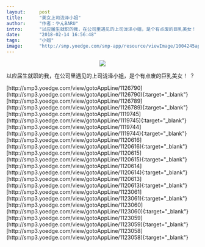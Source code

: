 ```yaml
---
layout:     post
title:      "美女上司泷泽小姐"
author:     "作者：やんBARU"
intro:      "以应届生就职的我，在公司里遇见的上司泷泽小姐，是个有点废的巨乳美女！ ？"
date:       "2018-02-14 16:56:48"
tags:       "小姐"
image:      "http://smp.yoedge.com/smp-app/resource/viewImage/1004245appline.png"
---
```

<div style="text-align: center">
<p><img src="http://smp.yoedge.com/smp-app/resource/viewImage/1004245appline.png"/></p>
</div>
<p class="post-meta">
<span>以应届生就职的我，在公司里遇见的上司泷泽小姐，是个有点废的巨乳美女！ ？</span>
</p>
[http://smp3.yoedge.com/view/gotoAppLine/1126790](http://smp3.yoedge.com/view/gotoAppLine/1126790){:target="_blank"}
[http://smp3.yoedge.com/view/gotoAppLine/1126789](http://smp3.yoedge.com/view/gotoAppLine/1126789){:target="_blank"}
[http://smp3.yoedge.com/view/gotoAppLine/1119745](http://smp3.yoedge.com/view/gotoAppLine/1119745){:target="_blank"}
[http://smp3.yoedge.com/view/gotoAppLine/1119744](http://smp3.yoedge.com/view/gotoAppLine/1119744){:target="_blank"}
[http://smp3.yoedge.com/view/gotoAppLine/1120616](http://smp3.yoedge.com/view/gotoAppLine/1120616){:target="_blank"}
[http://smp3.yoedge.com/view/gotoAppLine/1120615](http://smp3.yoedge.com/view/gotoAppLine/1120615){:target="_blank"}
[http://smp3.yoedge.com/view/gotoAppLine/1120614](http://smp3.yoedge.com/view/gotoAppLine/1120614){:target="_blank"}
[http://smp3.yoedge.com/view/gotoAppLine/1120613](http://smp3.yoedge.com/view/gotoAppLine/1120613){:target="_blank"}
[http://smp3.yoedge.com/view/gotoAppLine/1123061](http://smp3.yoedge.com/view/gotoAppLine/1123061){:target="_blank"}
[http://smp3.yoedge.com/view/gotoAppLine/1123060](http://smp3.yoedge.com/view/gotoAppLine/1123060){:target="_blank"}
[http://smp3.yoedge.com/view/gotoAppLine/1123059](http://smp3.yoedge.com/view/gotoAppLine/1123059){:target="_blank"}
[http://smp3.yoedge.com/view/gotoAppLine/1123058](http://smp3.yoedge.com/view/gotoAppLine/1123058){:target="_blank"}


